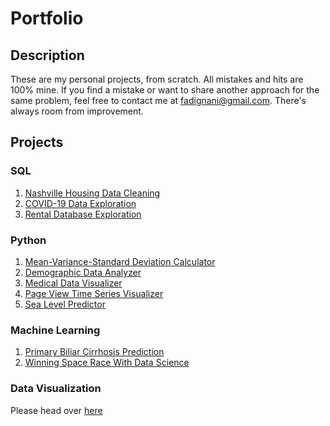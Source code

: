 # Portfolio

## Description

These are my personal projects, from scratch. All mistakes and hits are 100% mine. If you find a mistake or want to share another approach for the same problem, feel free to contact me at <fadignani@gmail.com>. There's always room from improvement.

## Projects

### SQL

1. [Nashville Housing Data Cleaning](sql_cleaning)
2. [COVID-19 Data Exploration](sql_covid)
3. [Rental Database Exploration](sql_sakila)

### Python

1. [Mean-Variance-Standard Deviation Calculator](https://github.com/datakrdo/freecodecamp-dapython/tree/main/01-mean-variance-standard-deviation-calculator)
2. [Demographic Data Analyzer](https://github.com/datakrdo/freecodecamp-dapython/tree/main/02-demographic-data-analyzer)
3. [Medical Data Visualizer](https://github.com/datakrdo/freecodecamp-dapython/tree/main/03-medical-data-visualizer)
4. [Page View Time Series Visualizer](https://github.com/datakrdo/freecodecamp-dapython/tree/main/04-page-view-time-series-visualizer)
5. [Sea Level Predictor](https://github.com/datakrdo/freecodecamp-dapython/tree/main/05-sea-level-predictor/)

### Machine Learning

1. [Primary Biliar Cirrhosis Prediction](cirrhosis)
2. [Winning Space Race With Data Science](https://github.com/datakrdo/coursera_IBM_capstone)

### Data Visualization

Please head over [here](https://github.com/datakrdo/dataviz)
